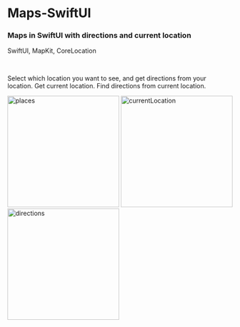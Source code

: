 # Maps-SwiftUI
<h3>Maps in SwiftUI with directions and current location</h3>
<p>SwiftUI, MapKit, CoreLocation</p>
<br>
<p>Select which location you want to see, and get directions from your location. Get current location. Find directions from current location.</p>
<div>
<img src="https://user-images.githubusercontent.com/107802809/226075135-024b86b6-3e57-4610-826b-1f19eb60dabe.png" alt="places" width="250">
<img src="https://user-images.githubusercontent.com/107802809/226075140-385ceff7-18b3-4445-945f-59e6ca827447.png" alt="currentLocation" width="250">
<img src="https://user-images.githubusercontent.com/107802809/226204019-5bd358e0-baa6-4fa6-8374-9e87a8cc8605.png" alt="directions" width="250">
</div>

